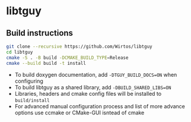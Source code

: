 # libtguy

## Build instructions
```sh
git clone --recursive https://github.com/Wirtos/libtguy
cd libtguy
cmake -S . -B build -DCMAKE_BUILD_TYPE=Release
cmake --build build -t install
```
- To build doxygen documentation, add `-DTGUY_BUILD_DOCS=ON` when configuring
- To build libtguy as a shared library, add `-DBUILD_SHARED_LIBS=ON`
- Libraries, headers and cmake config files will be installed to `build/install`
- For advanced manual configuration process and list of more advance options use ccmake or CMake-GUI isntead of cmake
